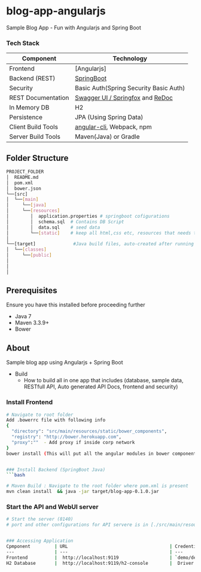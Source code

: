# blog-app-angularjs
Sample Blog App - Fun with Angularjs and Spring Boot

### Tech Stack
Component         | Technology
---               | ---
Frontend          | [Angularjs]
Backend (REST)    | [SpringBoot](Java)
Security          | Basic Auth(Spring Security Basic Auth)
REST Documentation| [Swagger UI / Springfox](https://github.com/springfox/springfox) and [ReDoc](https://github.com/Rebilly/ReDoc)
In Memory DB      | H2 
Persistence       | JPA (Using Spring Data)
Client Build Tools| [angular-cli](https://github.com/angular/angular-cli), Webpack, npm
Server Build Tools| Maven(Java) or Gradle

## Folder Structure
```bash
PROJECT_FOLDER
│  README.md
│  pom.xml           
│  bower.json
└──[src]      
│  └──[main]      
│     └──[java]      
│     └──[resources]
│        │  application.properties # springboot cofigurations
│        │  schema.sql  # Contains DB Script         
│        │  data.sql    # seed data
│        └──[static]    # keep all html,css etc, resources that needs to be exposed to user without security
│
└──[target]              #Java build files, auto-created after running java build: mvn install
│  └──[classes]
│     └──[public]
│            
│                       
│
```

## Prerequisites
Ensure you have this installed before proceeding further
- Java 7
- Maven 3.3.9+ 
- Bower  

## About
Sample blog app using Angularjs + Spring Boot

* Build
  * How to build all in one app that includes (database, sample data, RESTfull API, Auto generated API Docs, frontend and security)


### Install Frontend
```bash
# Navigate to root folder
Add .bowerrc file with following info
{
  "directory": "src/main/resources/static/bower_components",
  "registry": "http://bower.herokuapp.com",
  "proxy":""  - Add proxy if inside corp network
}
bower install (This will put all the angular modules in bower components)


### Install Backend (SpringBoot Java)
```bash

# Maven Build : Navigate to the root folder where pom.xml is present 
mvn clean install  && java -jar target/blog-app-0.1.0.jar

```

### Start the API and WebUI server
```bash
# Start the server (8140)
# port and other configurations for API servere is in [./src/main/resources/application.properties](/src/main/resources/application.properties) file


### Accessing Application
Cpmponent         | URL                                      | Credentials
---               | ---                                      | ---
Frontend          |  http://localhost:9119                   | `demo/demo`
H2 Database       |  http://localhost:9119/h2-console        |  Driver:`org.h2.Driver` <br/> JDBC URL:`jdbc:h2:mem:demo` <br/> User Name:`sa`

